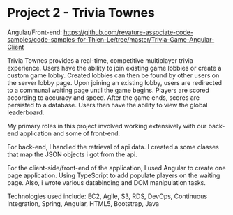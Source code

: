  # Project 2 - Trivia Townes

 Angular/Front-end: https://github.com/revature-associate-code-samples/code-samples-for-Thien-Le/tree/master/Trivia-Game-Angular-Client
 
  Trivia Townes provides a real-time, competitive multiplayer trivia experience. Users have the ability to join existing game lobbies or create a custom game lobby. Created lobbies can then be found by other users on the server lobby page. Upon joining an existing lobby, users are redirected to a communal waiting page until the game begins. Players are scored according to accuracy and speed. After the game ends, scores are persisted to a database. Users then have the ability to view the global leaderboard.
  
  My primary roles in this project involved working extensively with our back-end application and some of front-end.
  
  For back-end, I handled the retrieval of api data.  I created a some classes that map the JSON objects i got from the api. 
  
  For the client-side/front-end of the application, I used Angular to create one page application. Using TypeScript to add populate players on the waiting page. Also, i wrote various databinding and DOM manipulation tasks.

 Technologies used include: EC2, Agile, S3, RDS, DevOps, Continuous Integration, Spring, Angular, HTML5, Bootstrap, Java
